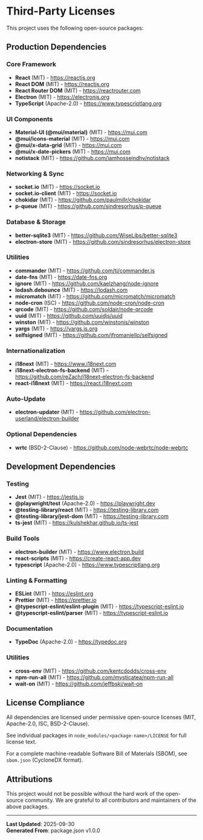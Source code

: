 # Third-Party Licenses

This project uses the following open-source packages:

## Production Dependencies

### Core Framework
- **React** (MIT) - https://reactjs.org
- **React DOM** (MIT) - https://reactjs.org
- **React Router DOM** (MIT) - https://reactrouter.com
- **Electron** (MIT) - https://electronjs.org
- **TypeScript** (Apache-2.0) - https://www.typescriptlang.org

### UI Components
- **Material-UI (@mui/material)** (MIT) - https://mui.com
- **@mui/icons-material** (MIT) - https://mui.com
- **@mui/x-data-grid** (MIT) - https://mui.com
- **@mui/x-date-pickers** (MIT) - https://mui.com
- **notistack** (MIT) - https://github.com/iamhosseindhv/notistack

### Networking & Sync
- **socket.io** (MIT) - https://socket.io
- **socket.io-client** (MIT) - https://socket.io
- **chokidar** (MIT) - https://github.com/paulmillr/chokidar
- **p-queue** (MIT) - https://github.com/sindresorhus/p-queue

### Database & Storage
- **better-sqlite3** (MIT) - https://github.com/WiseLibs/better-sqlite3
- **electron-store** (MIT) - https://github.com/sindresorhus/electron-store

### Utilities
- **commander** (MIT) - https://github.com/tj/commander.js
- **date-fns** (MIT) - https://date-fns.org
- **ignore** (MIT) - https://github.com/kaelzhang/node-ignore
- **lodash.debounce** (MIT) - https://lodash.com
- **micromatch** (MIT) - https://github.com/micromatch/micromatch
- **node-cron** (ISC) - https://github.com/node-cron/node-cron
- **qrcode** (MIT) - https://github.com/soldair/node-qrcode
- **uuid** (MIT) - https://github.com/uuidjs/uuid
- **winston** (MIT) - https://github.com/winstonjs/winston
- **yargs** (MIT) - https://yargs.js.org
- **selfsigned** (MIT) - https://github.com/jfromaniello/selfsigned

### Internationalization
- **i18next** (MIT) - https://www.i18next.com
- **i18next-electron-fs-backend** (MIT) - https://github.com/reZach/i18next-electron-fs-backend
- **react-i18next** (MIT) - https://react.i18next.com

### Auto-Update
- **electron-updater** (MIT) - https://github.com/electron-userland/electron-builder

### Optional Dependencies
- **wrtc** (BSD-2-Clause) - https://github.com/node-webrtc/node-webrtc

## Development Dependencies

### Testing
- **Jest** (MIT) - https://jestjs.io
- **@playwright/test** (Apache-2.0) - https://playwright.dev
- **@testing-library/react** (MIT) - https://testing-library.com
- **@testing-library/jest-dom** (MIT) - https://testing-library.com
- **ts-jest** (MIT) - https://kulshekhar.github.io/ts-jest

### Build Tools
- **electron-builder** (MIT) - https://www.electron.build
- **react-scripts** (MIT) - https://create-react-app.dev
- **typescript** (Apache-2.0) - https://www.typescriptlang.org

### Linting & Formatting
- **ESLint** (MIT) - https://eslint.org
- **Prettier** (MIT) - https://prettier.io
- **@typescript-eslint/eslint-plugin** (MIT) - https://typescript-eslint.io
- **@typescript-eslint/parser** (MIT) - https://typescript-eslint.io

### Documentation
- **TypeDoc** (Apache-2.0) - https://typedoc.org

### Utilities
- **cross-env** (MIT) - https://github.com/kentcdodds/cross-env
- **npm-run-all** (MIT) - https://github.com/mysticatea/npm-run-all
- **wait-on** (MIT) - https://github.com/jeffbski/wait-on

## License Compliance

All dependencies are licensed under permissive open-source licenses (MIT, Apache-2.0, ISC, BSD-2-Clause).

See individual packages in `node_modules/<package-name>/LICENSE` for full license text.

For a complete machine-readable Software Bill of Materials (SBOM), see `sbom.json` (CycloneDX format).

## Attributions

This project would not be possible without the hard work of the open-source community. We are grateful to all contributors and maintainers of the above packages.

---

**Last Updated**: 2025-09-30  
**Generated From**: package.json v1.0.0
